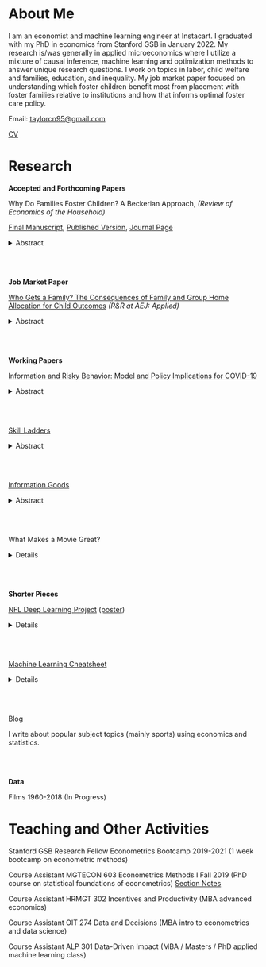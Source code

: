 # About Me

I am an economist and machine learning engineer at Instacart. I graduated with my PhD in economics from Stanford GSB in January 2022. My research is/was generally in applied microeconomics where I utilize a mixture of causal inference, machine learning and optimization methods to answer unique research questions. I work on topics in labor, child welfare and families, education, and inequality. My job market paper focused on understanding which foster children benefit most from placement with foster families relative to institutions and how that informs optimal foster care policy.

Email: <taylorcn95@gmail.com>

[CV](./pdfs/cntaylor_cv_5_2022.pdf)

# Research

**Accepted and Forthcoming Papers**

Why Do Families Foster Children? A Beckerian Approach, *(Review of Economics of the Household)*

[Final Manuscript](./pdfs/foster-3-19-23-revision-to-submit.pdf), [Published Version](https://rdcu.be/c9Sip), [Journal Page](https://link.springer.com/article/10.1007/s11150-023-09654-w) 

 <details>
   <summary>Abstract</summary>
  Less than half of the hundreds of thousands of abused and neglected children in foster care are able to find a foster family to take care of them while the rest are placed in restrictive group home settings. This paper proposes that households choose to foster children following a Becker-style model in which households maximize the human capital of the children they care for and can receive human capital flows from both foster children and biological children. The demand for foster children and the age of foster children depends on the number of biological children and the household wage. I test the main predictions of the model using twins as an instrument and a rich set of household observable characteristics. A parameterized version of the model suggests that the substitutability of foster children and biological children is a stronger lever affecting fostering than foster care subsidies, and the wage of a household is almost as important as the subsidy in determining fostering. 
 </details>
 
 <br/><br/>

**Job Market Paper**

[Who Gets a Family? The Consequences of Family and Group Home Allocation for Child Outcomes](./pdfs/taylor_submission_12_2_21.pdf) *(R&R at AEJ: Applied)*

<details>
 <summary>Abstract</summary>
Hundreds of thousands of children grow up in the US foster care system every year and are at high risk of experiencing negative outcomes such as incarceration and homelessness. This paper documents how the placement of foster children into families rather than group homes improves their outcomes using the exits of other children from families as an instrument for their placement setting. Policies that change which children are matched to families can achieve a large percentage of the gains from policies that add families to the foster care system due to heterogeneity in treatment effects. 
  </details>
 
 <br/><br/>

**Working Papers**

[Information and Risky Behavior: Model and Policy Implications for COVID-19](./pdfs/covid19-6-16-2020.pdf)

<details>
 <summary>Abstract</summary>
 This paper studies a contagion model where individuals can take risky or safe actions to study the effects of testing and fines on disease spread and welfare. Testing gives agents knowledge to better assess the costs of exposing themselves to a disease. Whether testing increases or decreases disease spread depends on the private costs of the disease. If the private costs are small enough, then testing individuals increases infection. If the private costs are large enough, then testing individuals decreases infection. Punishing individuals for exposing themselves and others to the disease while also providing testing can also increase disease spread. Welfare in the economy is also examined in a simplified version of the model. Policy implications for public health responses to pandemics are discussed along with an application to crime.  
  </details>
 
 <br/><br/>
 

[Skill Ladders](./pdfs/educ.pdf)

<details>
  <summary>Abstract</summary>
This paper presents a model of skills and derives properties of the optimal investment into educational skills. In the model students can acquire basic and advanced skills at a cost to a policymaker who is budget-constrained. The optimal policy is very sensitive to the structure of the returns to skill - even when advanced skills give unbounded marginal returns, it may be optimal to invest more in basic skills if skills represent a ``skill ladder''. These results offer new interpretations on the existing empirical evidence on education interventions. There is a single object that determines whether to invest more in basic or advanced skills and whether the skill ladder model applies. I develop a methodology to estimate the returns to skills and this object and apply it to mathematics (advanced skill) and self-esteem (basic skill) in the NLSY. The results show that the returns to skill reflect that the true state of the world is between the two stark viewpoints and that there is substantial racial heterogeneity in the returns to skills from the lens of the model, suggesting that there may be benefits to focusing more on basic skills in educational policy making and that optimal skill targeting may differ by race.  
</details>

<br/><br/>

[Information Goods](./pdfs/info.pdf)

<details>
  <summary>Abstract</summary>
The main goal of this paper is to understand how people will change their information acquisition strategies as information sources become more or less costly. To do this, I develop a model of information acquisition in the spirit of traditional consumer theory that treats information sources, which are distinct dimensions of the state space, as different consumption goods. A general form of the model shows that as information becomes more costly, people will demand less of it, and also characterizes when information sources are substitutes or complements. The models insights are extensively analyzed in two settings: determining the optimal firm recruiting strategy when considering technical and social skills, and determining the optimal way to evaluate students using testing and assessing creativity. Other insights into dating and media consumption are also discussed.
</details>

<br/><br/>

What Makes a Movie Great?

<details>
  <summary>Details</summary>
  I explore rich movie level data to understand the movie making "production function" and answer important questions in labor economics using synthetic controls and difference-in-differences methods. 
</details>

<br/><br/>

**Shorter Pieces**

[NFL Deep Learning Project](./pdfs/final_report.pdf) ([poster](./pdfs/poster_final.pdf))
<details>
  <summary>Details</summary>
  Project using NFL pre-play image and situational data with convolutional neural networks and transfer learning to predict play outcomes including yards gained and offensive play call. 
</details>

<br/><br/>

[Machine Learning Cheatsheet](./pdfs/ml_cheat.pdf)
<details>
  <summary>Details</summary>
  A machine learning cheatsheet to de-mystify some major machine learning methods for those with intermediate statistics and econometrics backgrounds. Also useful as a condensed reference for high-level overview of the methods.
</details>

<br/><br/>

[Blog](./blog)

I write about popular subject topics (mainly sports) using economics and statistics. 

<br/><br/>

**Data**

Films 1960-2018 (In Progress)


# Teaching and Other Activities

Stanford GSB Research Fellow Econometrics Bootcamp 2019-2021 (1 week bootcamp on econometric methods)

Course Assistant MGTECON 603 Econometrics Methods I Fall 2019 (PhD course on statistical foundations of econometrics) [Section Notes](./pdfs/section_notes.pdf)

Course Assistant HRMGT 302 Incentives and Productivity (MBA advanced economics)

Course Assistant OIT 274 Data and Decisions (MBA intro to econometrics and data science)

Course Assistant ALP 301 Data-Driven Impact (MBA / Masters / PhD applied machine learning class)
